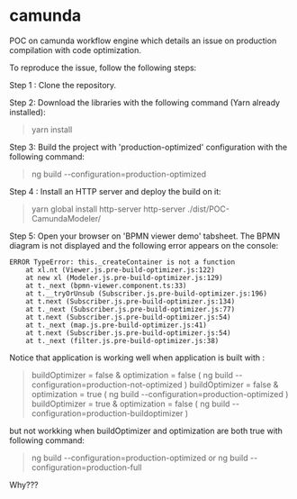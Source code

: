 # camunda
POC on camunda workflow engine which details an issue on production compilation with code optimization.

To reproduce the issue, follow the following steps:

Step 1 : Clone the repository.

Step 2: Download the libraries with the following command (Yarn already installed):
> yarn install

Step 3: Build the project with 'production-optimized' configuration with the following command:
> ng build --configuration=production-optimized

Step 4 : Install an HTTP server and deploy the build on it:
> yarn global install http-server
> http-server ./dist/POC-CamundaModeler/

Step 5: Open your browser on 'BPMN viewer demo' tabsheet.
The BPMN diagram is not displayed and the following error appears on the console:

    ERROR TypeError: this._createContainer is not a function
        at xl.nt (Viewer.js.pre-build-optimizer.js:122)
        at new xl (Modeler.js.pre-build-optimizer.js:129)
        at t._next (bpmn-viewer.component.ts:33)
        at t.__tryOrUnsub (Subscriber.js.pre-build-optimizer.js:196)
        at t.next (Subscriber.js.pre-build-optimizer.js:134)
        at t._next (Subscriber.js.pre-build-optimizer.js:77)
        at t.next (Subscriber.js.pre-build-optimizer.js:54)
        at t._next (map.js.pre-build-optimizer.js:41)
        at t.next (Subscriber.js.pre-build-optimizer.js:54)
        at t._next (filter.js.pre-build-optimizer.js:38)


Notice that application is working well when application is built with :

> buildOptimizer = false &  optimization = false ( ng build --configuration=production-not-optimized )
> buildOptimizer = false &  optimization = true  ( ng build --configuration=production-optimized )
> buildOptimizer = true  &  optimization = false ( ng build --configuration=production-buildoptimizer )

but not workking when buildOptimizer and optimization are both true with following command:
> ng build --configuration=production-optimized
or
> ng build --configuration=production-full

Why???
